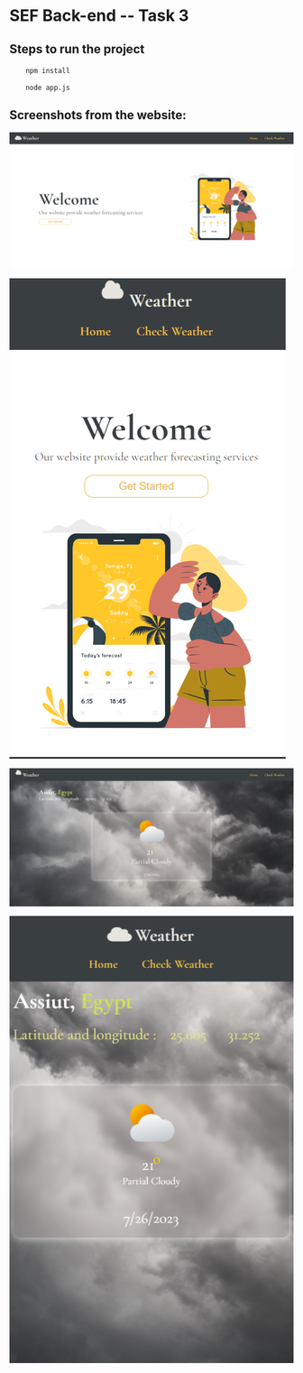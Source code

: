 # SEF Back-end -- Task 3

## Steps to run the project

```
    npm install
```

```
    node app.js
```

## Screenshots from the website:

![home page](<Screenshot 2023-07-26 031129.png>)

![home page mobile screen](<Screenshot 2023-07-26 031224.png>)

![weather page](<Screenshot 2023-07-26 031327.png>)

![weather page mobile screen](<Screenshot 2023-07-26 031305.png>)

